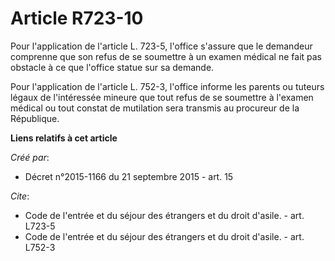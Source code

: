 # Article R723-10

Pour l'application de l'article L. 723-5, l'office s'assure que le demandeur comprenne que son refus de se soumettre à un
examen médical ne fait pas obstacle à ce que l'office statue sur sa demande. 

Pour l'application de l'article L. 752-3, l'office informe les parents ou tuteurs légaux de l'intéressée mineure que tout
refus de se soumettre à l'examen médical ou tout constat de mutilation sera transmis au procureur de la République.

**Liens relatifs à cet article**

_Créé par_:

  - Décret n°2015-1166 du 21 septembre 2015 - art. 15

_Cite_:

  - Code de l'entrée et du séjour des étrangers et du droit d'asile. - art. L723-5
  - Code de l'entrée et du séjour des étrangers et du droit d'asile. - art. L752-3
